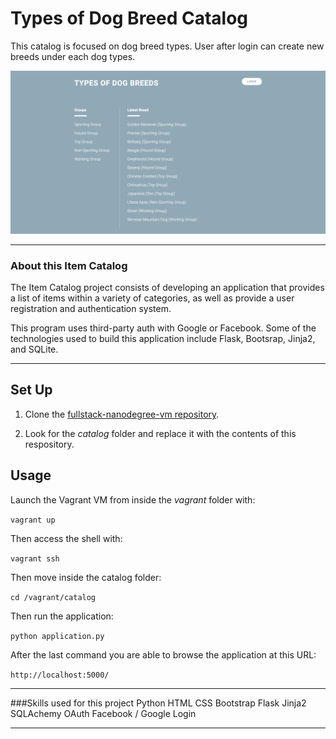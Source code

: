# Types of Dog Breed Catalog
This catalog is focused on dog breed types. User after login can create new breeds under each dog types.

![this link](images/homepage.png)

----

### About this Item Catalog

The Item Catalog project consists of developing an application that provides a list of items within a variety of categories, as well as provide a user registration and authentication system.

This program uses third-party auth with Google or Facebook. Some of the technologies used to build this application include Flask, Bootsrap, Jinja2, and SQLite.

----

## Set Up

1. Clone the [fullstack-nanodegree-vm repository](https://github.com/udacity/fullstack-nanodegree-vm).

2. Look for the *catalog* folder and replace it with the contents of this respository.

## Usage

Launch the Vagrant VM from inside the *vagrant* folder with:

`vagrant up`

Then access the shell with:

`vagrant ssh`

Then move inside the catalog folder:

`cd /vagrant/catalog`

Then run the application:

`python application.py`

After the last command you are able to browse the application at this URL:

`http://localhost:5000/`

------

###Skills used for this project
Python
HTML
CSS
Bootstrap
Flask
Jinja2
SQLAchemy
OAuth
Facebook / Google Login

----

